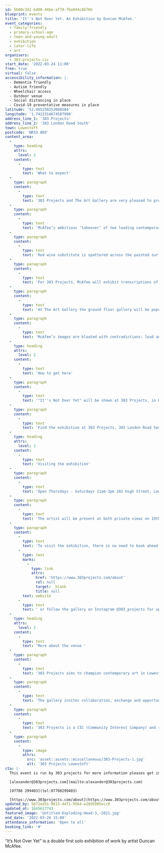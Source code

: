 ```yaml
---
id: 5b00c3d1-bd08-44be-af78-7ba944c8676b
blueprint: events
title: 'It''s Not Over Yet. An Exhibition by Duncan McAfee.'
event_categories:
  - family-friendly
  - primary-school-age
  - teen-and-young-adult
  - exhibition
  - later-life
  - art
organisers:
  - 303-projects-cic
start_date: '2022-03-24 11:00'
free: true
virtual: false
accessibility_information: |-
  - Dementia friendly 
  - Autism friendly
  - Wheelchair access
  - Outdoor venue 
  - Social distancing in place 
  - Covid-19 preventative measures in place
latitude: '52.465250253088584'
longitude: '1.7422314674587998'
address_line_1: '303 Projects'
address_line_2: '303 London Road South'
town: Lowestoft
postcode: 'NR33 0DX'
content_area:
  -
    type: heading
    attrs:
      level: 2
    content:
      -
        type: text
        text: 'What to expect'
  -
    type: paragraph
    content:
      -
        type: text
        text: '303 Projects and The Art Gallery are very pleased to present “It’s Not Over Yet”, a double first solo exhibition of work by artist Duncan McAfee.'
  -
    type: paragraph
    content:
      -
        type: text
        text: 'McAfee’s ambitious ‘takeover’ of two leading contemporary art galleries in Lowestoft, will ask the public to travel between 303 Projects, in Kirkley, South Lowestoft, to The Art Gallery in the Historic Old High Street to the North of the town, to experience a comprehensive review of the artist’s recent return to painting which also coincides with his current placement on the prestigious Turps Banana Off-Site Programme.'
  -
    type: paragraph
    content:
      -
        type: text
        text: 'Red wine substitute is spattered across the painted surfaces suggesting transubstantiation, intoxication and cartoon violence. Reflecting the uncertainties of our times, the population of cartoonish characters the artist depicts seem manic from overexposure, dissolving in a double-take cacophony of contradictory styles and techniques. They appear constructed from the rubble of twentieth century painting, with elements of its major art historical movements stolen and deformed, forced together in eye-popping new combinations. '
  -
    type: paragraph
    content:
      -
        type: text
        text: 'For 303 Projects, McAfee will exhibit transcriptions of historical religious painting including a major new four metre wide re-imagining of Da Vinci’s Last Supper. '
  -
    type: paragraph
    content:
      -
        type: text
        text: 'At The Art Gallery the ground floor gallery will be populated by recent ‘Exploding Heads’ paintings, while on the first floor the focus will be recent small and large scale drawings.'
  -
    type: paragraph
    content:
      -
        type: text
        text: 'McAfee’s images are bloated with contradictions: loud and quiet, irreverent and sincere, humorous and grotesque, accidental and intentional, timid and boisterous, anxious yet joyous and celebratory.'
  -
    type: heading
    attrs:
      level: 2
    content:
      -
        type: text
        text: 'How to get here'
  -
    type: paragraph
    content:
      -
        type: text
        text: '"It''s Not Over Yet" will be shown at 303 Projects, in Kirkley, South Lowestoft and The Art Gallery in the Historic Old High Street to the North of the town'
  -
    type: paragraph
    content:
      -
        type: text
        text: 'Find the exhibition at 303 Projects, 303 London Road South, Lowestoft, NR33 0DX. Located a stone throw ''in land'' from Claremont Pier and Lowestoft South Beach, and a 15 minute walk from Lowestoft train station, south, into Kirkley.'
  -
    type: heading
    attrs:
      level: 2
    content:
      -
        type: text
        text: 'Visiting the exhibition'
  -
    type: paragraph
    content:
      -
        type: text
        text: 'Open Thursdays - Saturdays 11am-3pm 102 High Street, Lowestoft, NR32 1XW '
  -
    type: paragraph
    content:
      -
        type: text
        text: 'The artist will be present at both private views on 19th and 20th March.'
  -
    type: paragraph
    content:
      -
        type: text
        text: 'To visit the exhibition, there is no need to book ahead. Please see the '
      -
        type: text
        marks:
          -
            type: link
            attrs:
              href: 'https://www.303projects.com/about'
              rel: null
              target: _blank
              title: null
        text: website
      -
        type: text
        text: ' or follow the gallery on Instagram @303_projects for up to date information on exhibitions and events. '
  -
    type: heading
    attrs:
      level: 2
    content:
      -
        type: text
        text: 'More about the venue '
  -
    type: paragraph
    content:
      -
        type: text
        text: '303 Projects aims to champion contemporary art in Lowestoft and engage and enrich the community through the promotion and delivery of a high quality contemporary art programme of diverse and inclusive exhibitions, screenings and talks by and with local, national and internationally recognised and renowned artists. '
  -
    type: paragraph
    content:
      -
        type: text
        text: 'The gallery invites collaboration, exchange and opportunities with local, national and international artists, arts organisations and institutions.'
  -
    type: paragraph
    content:
      -
        type: text
        text: '303 Projects is a CIC (Community Interest Company) and run for the particular benefit of the Lowestoft community, as well as encourage a broader visiting public to the area.'
  -
    type: paragraph
    content:
      -
        type: image
        attrs:
          src: 'asset::assets::miscellaneous/303-Projects-1.jpg'
          alt: '303 Projects Lowestoft'
cta: |-
  This event is run by 303 projects for more information pleases get in touch via:

  [alexander@303projects.com](mailto:alexander@303projects.com)

  [07788 299403](tel:07788299403)

  [https://www.303projects.com/about](https://www.303projects.com/about)
updated_by: 5b72ad31-9613-4471-9564-e28d5005ecc0
updated_at: 1645617743
featured_image: 'Untitled-Exploding-Head-3,-2021.jpg'
end_date: '2022-03-26 15:00'
attendance_information: 'Open to all'
booking_link: '#'
---
```

“It’s Not Over Yet” is a double first solo exhibition of work by artist Duncan McAfee.